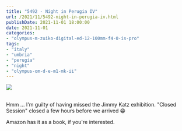 ```yaml
---
title: "5492 - Night in Perugia IV"
url: /2021/11/5492-night-in-perugia-iv.html
publishDate: 2021-11-01 18:00:00
date: 2021-11-01
categories:
- "olympus-m-zuiko-digital-ed-12-100mm-f4-0-is-pro"
tags:
- "italy"
- "umbria"
- "perugia"
- "night"
- "olympus-om-d-e-m1-mk-ii"
---
```

<div class="container">
<div class="center"><a target="_blank" href="https://d25zfm9zpd7gm5.cloudfront.net/1200x1200/2019/20190901_203643_lr.jpg"><img class="webfeedsFeaturedVisual" src="https://d25zfm9zpd7gm5.cloudfront.net/0600x0600/2019/20190901_203643_lr.jpg" /></a></div>
</div>
<br />

Hmm ... I'm guilty of having missed the Jimmy Katz
exhibition. "Closed Session" closed a few hours before we arrived :grin:

Amazon has it as a book, if you're interested.
